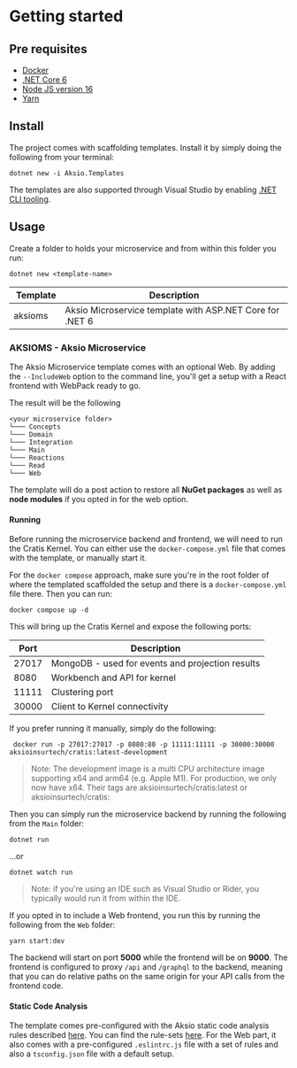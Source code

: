 # Getting started

## Pre requisites

- [Docker](https://www.docker.com/products/docker-desktop)
- [.NET Core 6](https://dotnet.microsoft.com/download/dotnet/6.0)
- [Node JS version 16](https://nodejs.org/)
- [Yarn](https://yarnpkg.com)

## Install

The project comes with scaffolding templates.
Install it by simply doing the following from your terminal:

```shell
dotnet new -i Aksio.Templates
```

The templates are also supported through Visual Studio
by enabling [.NET CLI tooling](https://devblogs.microsoft.com/dotnet/net-cli-templates-in-visual-studio/).

## Usage

Create a folder to holds your microservice and from within this folder you run:

```shell
dotnet new <template-name>
```

| Template | Description |
| -------- | ----------- |
| aksioms  | Aksio Microservice template with ASP.NET Core for .NET 6 |

### AKSIOMS - Aksio Microservice

The Aksio Microservice template comes with an optional Web. By adding the `--IncludeWeb` option to
the command line, you'll get a setup with a React frontend with WebPack ready to go.

The result will be the following

```shell
<your microservice folder>
└─── Concepts
└─── Domain
└─── Integration
└─── Main
└─── Reactions
└─── Read
└─── Web
```

The template will do a post action to restore all **NuGet packages** as well as **node modules** if you
opted in for the web option.

#### Running

Before running the microservice backend and frontend, we will need to run the Cratis Kernel.
You can either use the `docker-compose.yml` file that comes with the template, or manually start it.

For the `docker compose` approach, make sure you're in the root folder of where the templated scaffolded
the setup and there is a `docker-compose.yml` file there. Then you can run:

```shell
docker compose up -d
```

This will bring up the Cratis Kernel and expose the following ports:

| Port | Description |
| ---- | ----------- |
| 27017 | MongoDB - used for events and projection results |
| 8080 | Workbench and API for kernel |
| 11111 | Clustering port |
| 30000 | Client to Kernel connectivity |

If you prefer running it manually, simply do the following:

```shell
 docker run -p 27017:27017 -p 8080:80 -p 11111:11111 -p 30000:30000 aksioinsurtech/cratis:latest-development
```

> Note: The development image is a multi CPU architecture image supporting x64 and arm64 (e.g. Apple M1).
> For production, we only now have x64. Their tags are aksioinsurtech/cratis:latest or aksioinsurtech/cratis:<semver number>

Then you can simply run the microservice backend by running the following from the `Main` folder:

```shell
dotnet run
```

...or

```shell
dotnet watch run
```

> Note: if you're using an IDE such as Visual Studio or Rider, you typically would run it from within the IDE.

If you opted in to include a Web frontend, you run this by running the following from the `Web` folder:

```shell
yarn start:dev
```

The backend will start on port **5000** while the frontend will be on **9000**. The frontend is configured to
proxy `/api` and `/graphql` to the backend, meaning that you can do relative paths on the same origin for your
API calls from the frontend code.

#### Static Code Analysis

The template comes pre-configured with the Aksio static code analysis rules described [here](https://github.com/aksio-insurtech/Defaults).
You can find the rule-sets [here](https://github.com/aksio-insurtech/Defaults/tree/main/Source/Defaults).
For the Web part, it also comes with a pre-configured `.eslintrc.js` file with a set of rules and also a `tsconfig.json` file
with a default setup.
